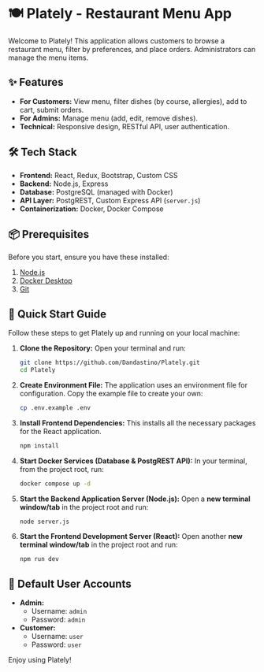# 🍽️ Plately - Restaurant Menu App

Welcome to Plately! This application allows customers to browse a restaurant menu, filter by preferences, and place orders. Administrators can manage the menu items.

## ✨ Features

*   **For Customers:** View menu, filter dishes (by course, allergies), add to cart, submit orders.
*   **For Admins:** Manage menu (add, edit, remove dishes).
*   **Technical:** Responsive design, RESTful API, user authentication.

## 🛠️ Tech Stack

*   **Frontend:** React, Redux, Bootstrap, Custom CSS
*   **Backend:** Node.js, Express
*   **Database:** PostgreSQL (managed with Docker)
*   **API Layer:** PostgREST, Custom Express API (`server.js`)
*   **Containerization:** Docker, Docker Compose

## 📦 Prerequisites

Before you start, ensure you have these installed:

1.  [Node.js](https://nodejs.org/)
2.  [Docker Desktop](https://www.docker.com/products/docker-desktop/) 
3.  [Git](https://git-scm.com/)

## 🚀 Quick Start Guide

Follow these steps to get Plately up and running on your local machine:

1.  **Clone the Repository:**
    Open your terminal and run:
    ```bash
    git clone https://github.com/Dandastino/Plately.git
    cd Plately
    ```

2.  **Create Environment File:**
    The application uses an environment file for configuration. Copy the example file to create your own:
    ```bash
    cp .env.example .env
    ```

3.  **Install Frontend Dependencies:**
    This installs all the necessary packages for the React application.
    ```bash
    npm install
    ```

4.  **Start Docker Services (Database & PostgREST API):**
    In your terminal, from the project root, run:
    ```bash
    docker compose up -d
    ```

5.  **Start the Backend Application Server (Node.js):**
    Open a **new terminal window/tab** in the project root and run:
    ```bash
    node server.js
    ```

6.  **Start the Frontend Development Server (React):**
    Open another **new terminal window/tab** in the project root and run:
    ```bash
    npm run dev
    ```
## 👤 Default User Accounts

*   **Admin:**
    *   Username: `admin`
    *   Password: `admin`
*   **Customer:**
    *   Username: `user`
    *   Password: `user`

Enjoy using Plately!
